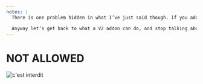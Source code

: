 ```yaml
---
notes: |
  There is one problem hidden in what I’ve just said though. if you addon is in the “do stuff” category then you cant have it automatically hook into any build process any more. You can tell the developer consuming your addon how to get it to hook in, but it can’t do this automatically any more. I’ve had a few discussion with Ed about this and there is a potential way forward. Hopefully I’m back here next year telling you about “build addons”, not least because my whole Empress project desperately needs them!

  Anyway let’s get back to what a V2 addon can do, and stop talking about what it can’t.
---
```


# NOT ALLOWED

![c'est interdit](/cest-interdit.webp) <!-- .element class="" -->

